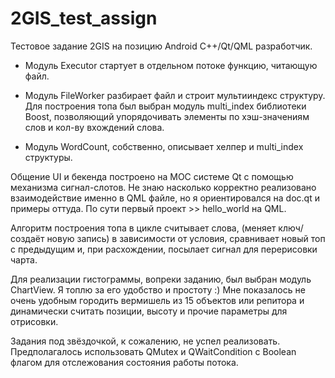 # 2GIS_test_assign
Тестовое задание 2GIS на позицию Android C++/Qt/QML разработчик.

* Модуль Executor стартует в отдельном потоке функцию, читающую файл.

* Модуль FileWorker разбирает файл и строит мультииндекс структуру. Для построения топа был выбран модуль multi_index библиотеки Boost, позволяющий упорядочивать элементы по хэш-значениям слов и кол-ву вхождений слова.

* Модуль WordCount, собственно, описывает хелпер и multi_index структуры.

Общение UI и бекенда построено на MOC системе Qt с помощью механизма сигнал-слотов. Не знаю насколько корректно реализовано взаимодействие именно в QML файле, но я ориентировался на doc.qt и примеры оттуда. По сути первый проект >> hello_world на QML.

Алгоритм построения топа в цикле считывает слова, (меняет ключ/создаёт новую запись) в зависимости от условия, сравнивает новый топ с предыдущим и, при расхождении, посылает сигнал для перерисовки чарта.

Для реализации гистограммы, вопреки заданию, был выбран модуль ChartView. Я топлю за его удобство и простоту :) Мне показалось не очень удобным городить вермишель из 15 объектов или репитора и динамически считать позиции, высоту и прочие параметры для отрисовки.

Задания под звёздочкой, к сожалению, не успел реализовать. Предполагалось использовать QMutex и QWaitCondition с Boolean флагом для отслежования состояния работы потока.
